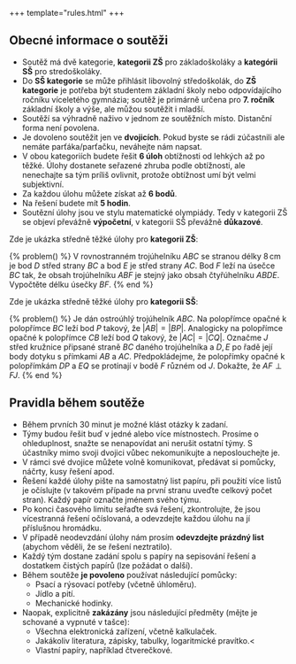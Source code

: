 +++
template="rules.html"
+++

## Obecné informace o soutěži

- Soutěž má dvě kategorie, **kategorii ZŠ** pro základoškoláky a **kategórii SŠ** pro stredoškoláky.
- Do **SŠ kategorie** se může přihlásit libovolný středoškolák, do **ZŠ kategorie** je potřeba být studentem základní školy nebo odpovídajícího ročníku víceletého gymnázia; soutěž je primárně určena pro **7. ročník** základní školy a výše, ale můžou soutěžit i mladší.
- Soutěží sa výhradně naživo v jednom ze soutěžních místo. Distanční forma není povolena.
- Je dovoleno soutěžit jen ve **dvojicích**. Pokud byste se rádi zúčastnili ale nemáte parťáka/parťačku, neváhejte nám napsat.
- V obou kategoriích budete řešit **6 úloh** obtížnosti od lehkých až po těžké. Úlohy dostanete seřazené zhruba podle obtížnosti, ale nenechajte sa tým príliš ovlivnit, protože obtížnost umí být velmi subjektivní.
- Za každou úlohu můžete získat až **6 bodů**.
- Na řešení budete mít **5 hodin**.
- Soutězní úlohy jsou ve stylu matematické olympiády. Tedy v kategorii ZŠ se objeví převážně **výpočetní**, v kategorii SŠ převážně **důkazové**.

Zde je ukázka středně těžké úlohy pro **kategorii ZŠ**:

{% problem() %}
V rovnostranném trojúhelníku $ABC$ se stranou délky $8\,\text{cm}$ je bod $D$ střed strany $BC$ a bod $E$ je střed strany $AC$.
Bod $F$ leží na úsečce $BC$ tak, že obsah trojúhelníku $ABF$ je stejný jako obsah čtyřúhelníku $ABDE$. Vypočtěte délku úsečky $BF$.
{% end %}

Zde je ukázka středně těžké úlohy pro **kategorii SŠ**:
	
{% problem() %}
Je dán ostroúhlý trojúhelník $ABC$. Na polopřímce opačné k polopřímce $BC$ leží bod $P$ takový, že $|AB| = |BP|$.
Analogicky na polopřímce opačné k polopřímce $CB$ leží bod $Q$ takový, že $|AC| = |CQ|$.
Označme $J$ střed kružnice připsané straně $BC$ daného trojúhelníka a $D, E$ po řadě její body dotyku s přímkami $AB$ a $AC$.
Předpokládejme, že polopřímky opačné k polopřímkám $DP$ a $EQ$ se protínají v bodě $F$ různém od $J$. Dokažte, že $AF \perp FJ$.
{% end %}

## Pravidla během soutěže

- Během prvních 30 minut je možné klást otázky k zadaní.
- Týmy budou řešit buď v jedné alebo více místnostech. Prosíme o ohleduplnost, snažte se nenapovídat ani nerušit ostatní týmy. S účastníky mimo svoji dvojici vůbec nekomunikujte a neposlouchejte je.
- V rámci své dvojice můžete volně komunikovat, předávat si pomůcky, náčrty, kusy řešení apod.
- Řešení každé úlohy pište na samostatný list papíru, při použití více listů je očíslujte (v takovém případe na první stranu uveďte celkový počet stran). Každý papír označte jménem svého týmu.
- Po konci časového limitu seřaďte svá řešení, zkontrolujte, že jsou vícestranná řešení očíslovaná, a odevzdejte každou úlohu na jí příslušnou hromádku.
- V případě neodevzdání úlohy nám prosím <b>odevzdejte prázdný list</b> (abychom věděli, že se řešení neztratilo).
- Každý tým dostane zadání spolu s papíry na sepisování řešení a dostatkem čistých papírů (lze požádat o další). 
- Během soutěže **je povoleno** používat následující pomůcky:
  - Psací a rýsovací potřeby (včetně úhloměru).
  - Jídlo a pití.
  - Mechanické hodinky.
- Naopak, explicitně **zakázány** jsou následující předměty (mějte je schované a vypnuté v tašce):
  - Všechna elektronická zařízení, včetně kalkulaček.
  - Jakákoliv literatura, zápisky, tabulky, logaritmické pravítko.<
  - Vlastní papíry, například čtverečkové.
